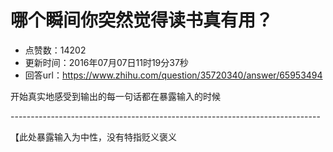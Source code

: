 # 哪个瞬间你突然觉得读书真有用？
- 点赞数：14202
- 更新时间：2016年07月07日11时19分37秒
- 回答url：https://www.zhihu.com/question/35720340/answer/65953494
<body>
 <p data-pid="uC6M7JYi">开始真实地感受到输出的每一句话都在暴露输入的时候</p>
 <p data-pid="U1UHRWdT">-----------------------------------------------------------------------------</p>
 <p data-pid="DFIFfDgN">【此处暴露输入为中性，没有特指贬义褒义</p>
</body>